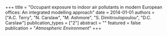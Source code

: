 +++
title = "Occupant exposure to indoor air pollutants in modern European offices: An integrated modelling approach"
date = 2014-01-01
authors = ["A.C. Terry", "N. Carslaw", "M. Ashmore", "S. Dimitroulopoulou", "D.C. Carslaw"]
publication_types = ["2"]
abstract = ""
featured = false
publication = "*Atmospheric Environment*"
+++

